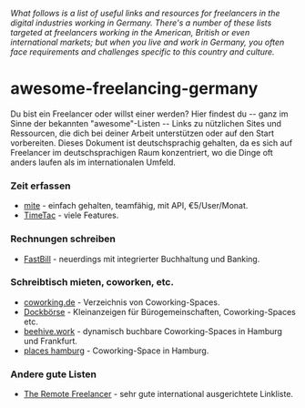 _What follows is a list of useful links and resources for freelancers in the digital industries working in Germany. There's a number of these lists targeted at freelancers working in the American, British or even international markets; but when you live and work in Germany, you often face requirements and challenges specific to this country and culture._


# awesome-freelancing-germany

Du bist ein Freelancer oder willst einer werden? Hier findest du -- ganz im Sinne der bekannten "awesome"-Listen -- Links zu nützlichen Sites und Ressourcen, die dich bei deiner Arbeit unterstützen oder auf den Start vorbereiten. Dieses Dokument ist deutschsprachig gehalten, da es sich auf Freelancer im deutschsprachigen Raum konzentriert, wo die Dinge oft anders laufen als im internationalen Umfeld.

### Zeit erfassen

- [mite](https://mite.yo.lk/) - einfach gehalten, teamfähig, mit API, €5/User/Monat.
- [TimeTac](https://www.timetac.com/) - viele Features.


### Rechnungen schreiben

- [FastBill](https://www.fastbill.com/) - neuerdings mit integrierter Buchhaltung und Banking.


### Schreibtisch mieten, coworken, etc.

- [coworking.de](https://www.coworking.de/) - Verzeichnis von Coworking-Spaces.
- [Dockbörse](http://www.dockboerse.de/) - Kleinanzeigen für Bürogemeinschaften, Coworking-Spaces etc.
- [beehive.work](https://www.beehive.work/) - dynamisch buchbare Coworking-Spaces in Hamburg und Frankfurt.
- [places hamburg](http://www.places-hamburg.de/) - Coworking-Space in Hamburg.

### Andere gute Listen

- [The Remote Freelancer](https://github.com/engineerapart/TheRemoteFreelancer) - sehr gute international ausgerichtete Linkliste.
